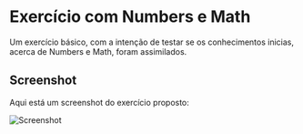 # Exercício com Numbers e Math

Um exercício básico, com a intenção de testar se os conhecimentos inicias, acerca de Numbers e Math, foram assimilados.


## Screenshot

Aqui está um screenshot do exercício proposto:

![Screenshot](/JavaScript%20Básico%20-%20Para%20iniciantes/Aula%2017/exercicionumberemath.png)